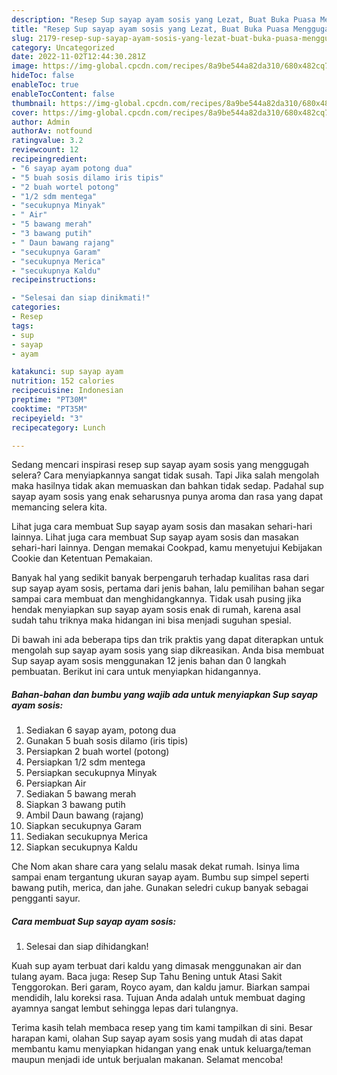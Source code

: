 ```yaml
---
description: "Resep Sup sayap ayam sosis yang Lezat, Buat Buka Puasa Menggugah Selera"
title: "Resep Sup sayap ayam sosis yang Lezat, Buat Buka Puasa Menggugah Selera"
slug: 2179-resep-sup-sayap-ayam-sosis-yang-lezat-buat-buka-puasa-menggugah-selera
category: Uncategorized
date: 2022-11-02T12:44:30.281Z
image: https://img-global.cpcdn.com/recipes/8a9be544a82da310/680x482cq70/sup-sayap-ayam-sosis-foto-resep-utama.jpg
hideToc: false
enableToc: true
enableTocContent: false
thumbnail: https://img-global.cpcdn.com/recipes/8a9be544a82da310/680x482cq70/sup-sayap-ayam-sosis-foto-resep-utama.jpg
cover: https://img-global.cpcdn.com/recipes/8a9be544a82da310/680x482cq70/sup-sayap-ayam-sosis-foto-resep-utama.jpg
author: Admin
authorAv: notfound
ratingvalue: 3.2
reviewcount: 12
recipeingredient:
- "6 sayap ayam potong dua"
- "5 buah sosis dilamo iris tipis"
- "2 buah wortel potong"
- "1/2 sdm mentega"
- "secukupnya Minyak"
- " Air"
- "5 bawang merah"
- "3 bawang putih"
- " Daun bawang rajang"
- "secukupnya Garam"
- "secukupnya Merica"
- "secukupnya Kaldu"
recipeinstructions:

- "Selesai dan siap dinikmati!"
categories:
- Resep
tags:
- sup
- sayap
- ayam

katakunci: sup sayap ayam 
nutrition: 152 calories
recipecuisine: Indonesian
preptime: "PT30M"
cooktime: "PT35M"
recipeyield: "3"
recipecategory: Lunch

---
```



Sedang mencari inspirasi resep sup sayap ayam sosis yang menggugah selera? Cara menyiapkannya sangat tidak susah. Tapi Jika salah mengolah maka hasilnya tidak akan memuaskan dan bahkan tidak sedap. Padahal sup sayap ayam sosis yang enak seharusnya punya aroma dan rasa yang dapat memancing selera kita.


Lihat juga cara membuat Sup sayap ayam sosis dan masakan sehari-hari lainnya. Lihat juga cara membuat Sup sayap ayam sosis dan masakan sehari-hari lainnya. Dengan memakai Cookpad, kamu menyetujui Kebijakan Cookie dan Ketentuan Pemakaian.

Banyak hal yang sedikit banyak berpengaruh terhadap kualitas rasa dari sup sayap ayam sosis, pertama dari jenis bahan, lalu pemilihan bahan segar sampai cara membuat dan menghidangkannya. Tidak usah pusing jika hendak menyiapkan sup sayap ayam sosis enak di rumah, karena asal sudah tahu triknya maka hidangan ini bisa menjadi suguhan spesial.


Di bawah ini ada beberapa tips dan trik praktis yang dapat diterapkan untuk mengolah sup sayap ayam sosis yang siap dikreasikan. Anda bisa membuat Sup sayap ayam sosis menggunakan 12 jenis bahan dan 0 langkah pembuatan. Berikut ini cara untuk menyiapkan hidangannya.

<!--inarticleads1-->

##### Bahan-bahan dan bumbu yang wajib ada untuk menyiapkan Sup sayap ayam sosis:

1. Sediakan 6 sayap ayam, potong dua
1. Gunakan 5 buah sosis dilamo (iris tipis)
1. Persiapkan 2 buah wortel (potong)
1. Persiapkan 1/2 sdm mentega
1. Persiapkan secukupnya Minyak
1. Persiapkan  Air
1. Sediakan 5 bawang merah
1. Siapkan 3 bawang putih
1. Ambil  Daun bawang (rajang)
1. Siapkan secukupnya Garam
1. Sediakan secukupnya Merica
1. Siapkan secukupnya Kaldu


Che Nom akan share cara yang selalu masak dekat rumah. Isinya lima sampai enam tergantung ukuran sayap ayam. Bumbu sup simpel seperti bawang putih, merica, dan jahe. Gunakan seledri cukup banyak sebagai pengganti sayur. 

<!--inarticleads2-->

##### Cara membuat Sup sayap ayam sosis:


1. Selesai dan siap dihidangkan!

Kuah sup ayam terbuat dari kaldu yang dimasak menggunakan air dan tulang ayam. Baca juga: Resep Sup Tahu Bening untuk Atasi Sakit Tenggorokan. Beri garam, Royco ayam, dan kaldu jamur. Biarkan sampai mendidih, lalu koreksi rasa. Tujuan Anda adalah untuk membuat daging ayamnya sangat lembut sehingga lepas dari tulangnya. 

Terima kasih telah membaca resep yang tim kami tampilkan di sini. Besar harapan kami, olahan Sup sayap ayam sosis yang mudah di atas dapat membantu kamu menyiapkan hidangan yang enak untuk keluarga/teman maupun menjadi ide untuk berjualan makanan. Selamat mencoba!

